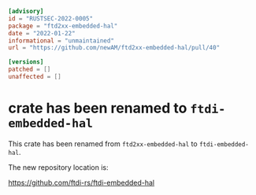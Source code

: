 ```toml
[advisory]
id = "RUSTSEC-2022-0005"
package = "ftd2xx-embedded-hal"
date = "2022-01-22"
informational = "unmaintained"
url = "https://github.com/newAM/ftd2xx-embedded-hal/pull/40"

[versions]
patched = []
unaffected = []
```

# crate has been renamed to `ftdi-embedded-hal`

This crate has been renamed from `ftd2xx-embedded-hal` to `ftdi-embedded-hal`.

The new repository location is:

<https://github.com/ftdi-rs/ftdi-embedded-hal>
